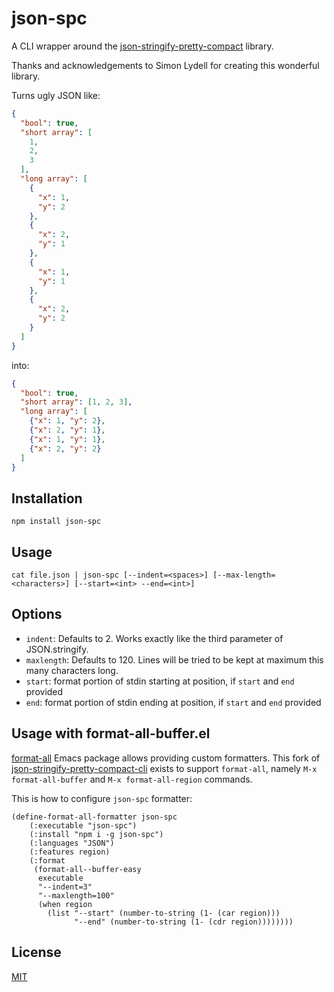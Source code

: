 # json-spc

A CLI wrapper around the [json-stringify-pretty-compact][lib] library.

Thanks and acknowledgements to Simon Lydell for creating this wonderful library.

Turns ugly JSON like:

```json
{
  "bool": true,
  "short array": [
    1,
    2,
    3
  ],
  "long array": [
    {
      "x": 1,
      "y": 2
    },
    {
      "x": 2,
      "y": 1
    },
    {
      "x": 1,
      "y": 1
    },
    {
      "x": 2,
      "y": 2
    }
  ]
}
```

into:

```json
{
  "bool": true,
  "short array": [1, 2, 3],
  "long array": [
    {"x": 1, "y": 2},
    {"x": 2, "y": 1},
    {"x": 1, "y": 1},
    {"x": 2, "y": 2}
  ]
}
```

## Installation

```
npm install json-spc
```

## Usage

```shell
cat file.json | json-spc [--indent=<spaces>] [--max-length=<characters>] [--start=<int> --end=<int>]
```

## Options

- `indent`: Defaults to 2. Works exactly like the third parameter of JSON.stringify.
- `maxlength`: Defaults to 120. Lines will be tried to be kept at maximum this many characters long.
- `start`: format portion of stdin starting at position, if `start` and `end` provided
- `end`: format portion of stdin ending at position, if `start` and `end` provided

## Usage with format-all-buffer.el
[format-all](https://github.com/lassik/emacs-format-all-the-code)
Emacs package allows providing custom formatters.  This fork of
[json-stringify-pretty-compact-cli][upstream] exists to support
`format-all`, namely `M-x format-all-buffer` and `M-x format-all-region` commands.

This is how to configure `json-spc` formatter:

```emacs-lisp
(define-format-all-formatter json-spc
    (:executable "json-spc")
    (:install "npm i -g json-spc")
    (:languages "JSON")
    (:features region)
    (:format
     (format-all--buffer-easy
      executable
      "--indent=3"
      "--maxlength=100"
      (when region
        (list "--start" (number-to-string (1- (car region)))
              "--end" (number-to-string (1- (cdr region))))))))
```


## License

[MIT](LICENSE)


[upstream]: https://github.com/avantgardnerio/json-stringify-pretty-compact-cli
[lib]: https://www.npmjs.com/package/json-stringify-pretty-compact
